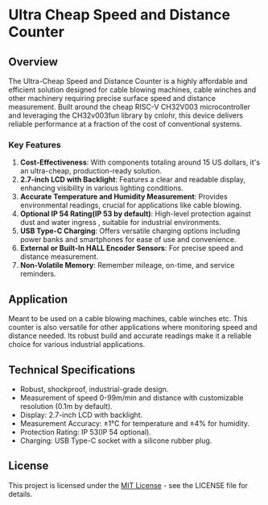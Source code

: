 # Ultra Cheap Speed and Distance Counter

## Overview
The Ultra-Cheap Speed and Distance Counter is a highly affordable and efficient solution designed for cable blowing machines, cable winches and other machinery requiring precise surface speed and distance measurement. Built around the cheap RISC-V CH32V003 microcontroller and leveraging the CH32v003fun library by cnlohr, this device delivers reliable performance at a fraction of the cost of conventional systems.

### Key Features

1. **Cost-Effectiveness**: With components totaling around 15 US dollars, it's an ultra-cheap, production-ready solution.
2. **2.7-inch LCD with Backlight**: Features a clear and readable display, enhancing visibility in various lighting conditions.
3. **Accurate Temperature and Humidity Measurement**: Provides environmental readings, crucial for applications like cable blowing.
4. **Optional IP 54 Rating(IP 53 by default)**: High-level protection against dust and water ingress , suitable for industrial environments.
5. **USB Type-C Charging**: Offers versatile charging options including power banks and smartphones for ease of use and convenience.
6. **External or Built-In HALL Encoder Sensors**: For precise speed and distance measurement.
7. **Non-Volatile Memory**: Remember mileage, on-time, and service reminders.

## Application
Meant to be used on a cable blowing machines, cable winches etc. This counter is also versatile for other applications where monitoring speed and distance needed. Its robust build and accurate readings make it a reliable choice for various industrial applications.

## Technical Specifications
- Robust, shockproof, industrial-grade design.
- Measurement of speed 0-99m/min and distance with customizable resolution (0.1m by default).
- Display: 2.7-inch LCD with backlight.
- Measurement Accuracy: ±1°C for temperature and ±4% for humidity.
- Protection Rating: IP 53(IP 54 optional).
- Charging: USB Type-C socket with a silicone rubber plug.

## License
This project is licensed under the [MIT License](LICENSE.md) - see the LICENSE file for details.

